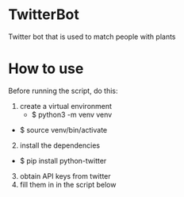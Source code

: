 # TwitterBot
Twitter bot that is used to match people with plants
# How to use
Before running the script, do this:
1. create a virtual environment
	* $ python3 -m venv venv
  * $ source venv/bin/activate
2. install the dependencies
  * $ pip install python-twitter
3. obtain API keys from twitter
4. fill them in in the script below
